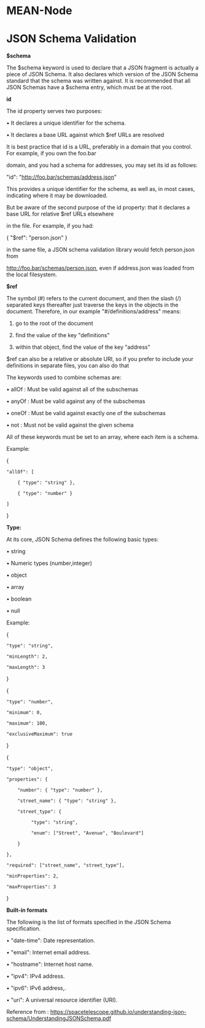 # MEAN-Node

# **JSON Schema Validation**


**$schema**

The $schema keyword is used to declare that a JSON fragment is actually a piece of JSON Schema. It also declares
which version of the JSON Schema standard that the schema was written against.
It is recommended that all JSON Schemas have a $schema entry, which must be at the root. 


**id**


The id property serves two purposes:

• It declares a unique identifier for the schema.

• It declares a base URL against which $ref URLs are resolved

It is best practice that id is a URL, preferably in a domain that you control. For example, if you own the foo.bar

domain, and you had a schema for addresses, you may set its id as follows:

"id": "http://foo.bar/schemas/address.json"

This provides a unique identifier for the schema, as well as, in most cases, indicating where it may be downloaded.

But be aware of the second purpose of the id property: that it declares a base URL for relative $ref URLs elsewhere

in the file. For example, if you had:

{ "$ref": "person.json" }

in the same file, a JSON schema validation library would fetch person.json from

http://foo.bar/schemas/person.json, even if address.json was loaded from the local filesystem.


**$ref**


The symbol (#) refers to the current document, and then the slash (/) separated keys thereafter just traverse
the keys in the objects in the document. Therefore, in our example "#/definitions/address" means:

1. go to the root of the document

2. find the value of the key "definitions"

3. within that object, find the value of the key "address"

$ref can also be a relative or absolute URI, so if you prefer to include your definitions in separate files, you can also
do that


The keywords used to combine schemas are:


• allOf : Must be valid against all of the subschemas

• anyOf : Must be valid against any of the subschemas

• oneOf : Must be valid against exactly one of the subschemas

• not : Must not be valid against the given schema

All of these keywords must be set to an array, where each item is a schema.

Example:

{

    "allOf": [

        { "type": "string" },

        { "type": "number" }

    ]

}


 **Type:**

At its core, JSON Schema defines the following basic types:

• string 

• Numeric types (number,integer)

• object 

• array 

• boolean 

• null 

Example:

{

    "type": "string",

    "minLength": 2,

    "maxLength": 3

}

{ 

    "type": "number",

    "minimum": 0,

    "maximum": 100,

    "exclusiveMaximum": true

}

{

    "type": "object",

    "properties": {

        "number": { "type": "number" },

        "street_name": { "type": "string" },

        "street_type": {

             "type": "string",

             "enum": ["Street", "Avenue", "Boulevard"]

        }

    },

    "required": ["street_name", "street_type"],

    "minProperties": 2,

    "maxProperties": 3

}


**Built-in formats**


The following is the list of formats specified in the JSON Schema specification.

• "date-time": Date representation.

• "email": Internet email address.

• "hostname": Internet host name.

• "ipv4": IPv4 address.

• "ipv6": IPv6 address,.

• "uri": A universal resource identifier (URI).

Reference from : https://spacetelescope.github.io/understanding-json-schema/UnderstandingJSONSchema.pdf